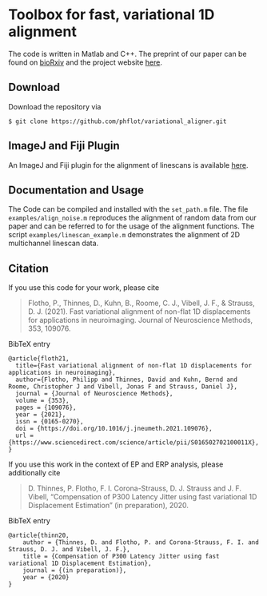 # Toolbox for fast, variational 1D alignment

The code is written in Matlab and C++. The preprint of our paper can be found on [bioRxiv](https://www.biorxiv.org/content/10.1101/2020.06.27.151522v1) and the project website [here](https://phflot.github.io/variational_aligner/).

## Download

Download the repository via
```
$ git clone https://github.com/phflot/variational_aligner.git
```

## ImageJ and Fiji Plugin

An ImageJ and Fiji plugin for the alignment of linescans is available [here](https://github.com/phflot/variational_aligner_IJ).

## Documentation and Usage

The Code can be compiled and installed with the ```set_path.m``` file. The file ```examples/align_noise.m``` reproduces the alignment of random data from our paper and can be referred to for the usage of the alignment functions. The script ```examples/linescan_example.m``` demonstrates the alignment of 2D multichannel linescan data. 

## Citation
If you use this code for your work, please cite
  
> Flotho, P., Thinnes, D., Kuhn, B., Roome, C. J., Vibell, J. F., & Strauss, D. J. (2021). Fast variational alignment of non-flat 1D displacements for applications in neuroimaging. Journal of Neuroscience Methods, 353, 109076.

BibTeX entry
```
@article{floth21,
  title={Fast variational alignment of non-flat 1D displacements for applications in neuroimaging},
  author={Flotho, Philipp and Thinnes, David and Kuhn, Bernd and Roome, Christopher J and Vibell, Jonas F and Strauss, Daniel J},
  journal = {Journal of Neuroscience Methods},
  volume = {353},
  pages = {109076},
  year = {2021},
  issn = {0165-0270},
  doi = {https://doi.org/10.1016/j.jneumeth.2021.109076},
  url = {https://www.sciencedirect.com/science/article/pii/S016502702100011X},
}
```

If you use this work in the context of EP and ERP analysis, please additionally cite

> D. Thinnes, P. Flotho, F. I. Corona-Strauss, D. J. Strauss and J. F. Vibell, “Compensation of P300 Latency Jitter using fast variational 1D Displacement Estimation” (in preparation), 2020. 

BibTeX entry
```
@article{thinn20,
    author = {Thinnes, D. and Flotho, P. and Corona-Strauss, F. I. and Strauss, D. J. and Vibell, J. F.},
    title = {Compensation of P300 Latency Jitter using fast variational 1D Displacement Estimation},
    journal = {(in preparation)},
    year = {2020}
}
```